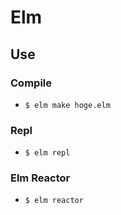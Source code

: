 # Elm

## Use

### Compile

- `$ elm make hoge.elm`

### Repl

- `$ elm repl`

### Elm Reactor

- `$ elm reactor`
